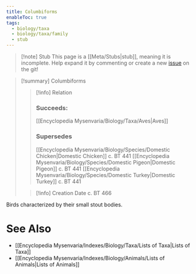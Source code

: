 ```yaml
---
title: Columbiforms
enableToc: true
tags:
  - biology/taxa
  - biology/taxa/family
  - stub
---
```


> [!note] Stub
> This page is a [[Meta/Stubs|stub]], meaning it is incomplete. Help expand it by commenting or create a new [issue](https://github.com/RagtimeGal/quartz--encyclopedia-mysenvaria/issues/new/choose) on the git!


> [!summary] Columbiforms
> > [!info] Relation
> > ### Succeeds:
> > [[Encyclopedia Mysenvaria/Biology/Taxa/Aves|Aves]]
> > ### Supersedes 
> > [[Encyclopedia Mysenvaria/Biology/Species/Domestic Chicken|Domestic Chicken]] c. BT 441
> > [[Encyclopedia Mysenvaria/Biology/Species/Domestic Pigeon|Domestic Pigeon]] c. BT 441
> > [[Encyclopedia Mysenvaria/Biology/Species/Domestic Turkey|Domestic Turkey]] c. BT 441
>
> > [!info] Creation Date
> > c. BT 466

Birds characterized by their small stout bodies.

# See Also
- [[Encyclopedia Mysenvaria/Indexes/Biology/Taxa/Lists of Taxa|Lists of Taxa]]
- [[Encyclopedia Mysenvaria/Indexes/Biology/Animals/Lists of Animals|Lists of Animals]]

